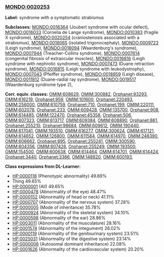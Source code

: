 
### [MONDO:0020253](http://purl.obolibrary.org/obo/MONDO_0020253)
**Label:** syndrome with a symptomatic strabismus

**Subclasses:** [MONDO:0016364](http://purl.obolibrary.org/obo/MONDO_0016364) (Joubert syndrome with ocular defect), [MONDO:0016033](http://purl.obolibrary.org/obo/MONDO_0016033) (Cornelia de Lange syndrome), [MONDO:0010383](http://purl.obolibrary.org/obo/MONDO_0010383) (fragile X syndrome), [MONDO:0020254](http://purl.obolibrary.org/obo/MONDO_0020254) (craniostenosis associated with a strabismus), [MONDO:0018065](http://purl.obolibrary.org/obo/MONDO_0018065) (isolated trigonocephaly), [MONDO:0009723](http://purl.obolibrary.org/obo/MONDO_0009723) (Leigh syndrome), [MONDO:0018094](http://purl.obolibrary.org/obo/MONDO_0018094) (Waardenburg's syndrome), [MONDO:0007944](http://purl.obolibrary.org/obo/MONDO_0007944) (Treacher-Collins syndrome), [MONDO:0007614](http://purl.obolibrary.org/obo/MONDO_0007614) (congenital fibrosis of extraocular muscles), [MONDO:0016816](http://purl.obolibrary.org/obo/MONDO_0016816) (Leigh syndrome with nephrotic syndrome), [MONDO:0007473](http://purl.obolibrary.org/obo/MONDO_0007473) (Duane retraction syndrome), [MONDO:0016815](http://purl.obolibrary.org/obo/MONDO_0016815) (Leigh syndrome with leukodystrophy), [MONDO:0007043](http://purl.obolibrary.org/obo/MONDO_0007043) (Pfeiffer syndrome), [MONDO:0018859](http://purl.obolibrary.org/obo/MONDO_0018859) (Leigh disease), [MONDO:0011812](http://purl.obolibrary.org/obo/MONDO_0011812) (Duane-radial ray syndrome), [MONDO:0019517](http://purl.obolibrary.org/obo/MONDO_0019517) (Waardenburg syndrome type 2), 

**Corr. equiv. classes:** [OMIM:608629](http://purl.obolibrary.org/obo/OMIM_608629), [OMIM:300882](http://purl.obolibrary.org/obo/OMIM_300882), [Orphanet:93293](http://www.orpha.net/ORDO/Orphanet_93293), [OMIM:616219](http://purl.obolibrary.org/obo/OMIM_616219), [Orphanet:959](http://www.orpha.net/ORDO/Orphanet_959), [OMIM:101600](http://purl.obolibrary.org/obo/OMIM_101600), [Orphanet:220493](http://www.orpha.net/ORDO/Orphanet_220493), [OMIM:256000](http://purl.obolibrary.org/obo/OMIM_256000), [OMIM:610759](http://purl.obolibrary.org/obo/OMIM_610759), [Orphanet:710](http://www.orpha.net/ORDO/Orphanet_710), [Orphanet:199](http://www.orpha.net/ORDO/Orphanet_199), [OMIM:220111](http://purl.obolibrary.org/obo/OMIM_220111), [OMIM:602078](http://purl.obolibrary.org/obo/OMIM_602078), [Orphanet:233](http://www.orpha.net/ORDO/Orphanet_233), [OMIM:609428](http://purl.obolibrary.org/obo/OMIM_609428), [OMIM:135700](http://purl.obolibrary.org/obo/OMIM_135700), [Orphanet:908](http://www.orpha.net/ORDO/Orphanet_908), [OMIM:614485](http://purl.obolibrary.org/obo/OMIM_614485), [OMIM:122470](http://purl.obolibrary.org/obo/OMIM_122470), [Orphanet:45358](http://www.orpha.net/ORDO/Orphanet_45358), [Orphanet:506](http://www.orpha.net/ORDO/Orphanet_506), [OMIM:607323](http://purl.obolibrary.org/obo/OMIM_607323), [OMIM:613717](http://purl.obolibrary.org/obo/OMIM_613717), [OMIM:609384](http://purl.obolibrary.org/obo/OMIM_609384), [OMIM:608890](http://purl.obolibrary.org/obo/OMIM_608890), [Orphanet:861](http://www.orpha.net/ORDO/Orphanet_861), [Orphanet:255210](http://www.orpha.net/ORDO/Orphanet_255210), [Orphanet:98684](http://www.orpha.net/ORDO/Orphanet_98684), [OMIM:609612](http://purl.obolibrary.org/obo/OMIM_609612), [OMIM:190440](http://purl.obolibrary.org/obo/OMIM_190440), [OMIM:617041](http://purl.obolibrary.org/obo/OMIM_617041), [OMIM:193510](http://purl.obolibrary.org/obo/OMIM_193510), [OMIM:616277](http://purl.obolibrary.org/obo/OMIM_616277), [OMIM:300624](http://purl.obolibrary.org/obo/OMIM_300624), [OMIM:617121](http://purl.obolibrary.org/obo/OMIM_617121), [OMIM:614652](http://purl.obolibrary.org/obo/OMIM_614652), [OMIM:126800](http://purl.obolibrary.org/obo/OMIM_126800), [OMIM:611584](http://purl.obolibrary.org/obo/OMIM_611584), [OMIM:614970](http://purl.obolibrary.org/obo/OMIM_614970), [OMIM:248390](http://purl.obolibrary.org/obo/OMIM_248390), [OMIM:606662](http://purl.obolibrary.org/obo/OMIM_606662), [Orphanet:895](http://www.orpha.net/ORDO/Orphanet_895), [Orphanet:255241](http://www.orpha.net/ORDO/Orphanet_255241), [OMIM:300590](http://purl.obolibrary.org/obo/OMIM_300590), [OMIM:604356](http://purl.obolibrary.org/obo/OMIM_604356), [OMIM:607426](http://purl.obolibrary.org/obo/OMIM_607426), [Orphanet:255249](http://www.orpha.net/ORDO/Orphanet_255249), [OMIM:193500](http://purl.obolibrary.org/obo/OMIM_193500), [OMIM:154500](http://purl.obolibrary.org/obo/OMIM_154500), [OMIM:600638](http://purl.obolibrary.org/obo/OMIM_600638), [OMIM:614464](http://purl.obolibrary.org/obo/OMIM_614464), [OMIM:614701](http://purl.obolibrary.org/obo/OMIM_614701), [OMIM:614424](http://purl.obolibrary.org/obo/OMIM_614424), [Orphanet:3440](http://www.orpha.net/ORDO/Orphanet_3440), [Orphanet:3366](http://www.orpha.net/ORDO/Orphanet_3366), [OMIM:148820](http://purl.obolibrary.org/obo/OMIM_148820), [OMIM:600193](http://purl.obolibrary.org/obo/OMIM_600193), 

**Class expressions from DL-Learner:**

- [HP:0000118](http://purl.obolibrary.org/obo/HP_0000118) (Phenotypic abnormality) 49.69%
- Thing 49.65%
- [HP:0000001](http://purl.obolibrary.org/obo/HP_0000001) (All) 49.65%
- [HP:0000478](http://purl.obolibrary.org/obo/HP_0000478) (Abnormality of the eye) 48.47%
- [HP:0000152](http://purl.obolibrary.org/obo/HP_0000152) (Abnormality of head or neck) 41.11%
- [HP:0000707](http://purl.obolibrary.org/obo/HP_0000707) (Abnormality of the nervous system) 37.28%
- [HP:0000005](http://purl.obolibrary.org/obo/HP_0000005) (Mode of inheritance) 35.78%
- [HP:0000924](http://purl.obolibrary.org/obo/HP_0000924) (Abnormality of the skeletal system) 34.10%
- [HP:0000598](http://purl.obolibrary.org/obo/HP_0000598) (Abnormality of the ear) 28.86%
- [HP:0003011](http://purl.obolibrary.org/obo/HP_0003011) (Abnormality of the musculature) 28.16%
- [HP:0001574](http://purl.obolibrary.org/obo/HP_0001574) (Abnormality of the integument) 26.02%
- [HP:0000119](http://purl.obolibrary.org/obo/HP_0000119) (Abnormality of the genitourinary system) 23.51%
- [HP:0025031](http://purl.obolibrary.org/obo/HP_0025031) (Abnormality of the digestive system) 23.14%
- [HP:0000006](http://purl.obolibrary.org/obo/HP_0000006) (Autosomal dominant inheritance) 22.08%
- [HP:0001626](http://purl.obolibrary.org/obo/HP_0001626) (Abnormality of the cardiovascular system) 20.20%


